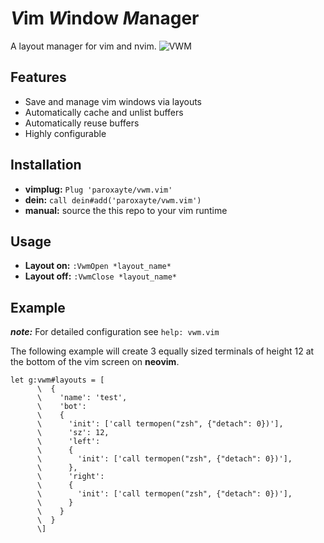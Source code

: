# *V*im *W*indow *M*anager 

A layout manager for vim and nvim.
![](./.github/expose.gif?raw=true "VWM")

## Features

* Save and manage vim windows via layouts
* Automatically cache and unlist buffers
* Automatically reuse buffers
* Highly configurable

## Installation

* **vimplug:** `Plug 'paroxayte/vwm.vim'`
* **dein:** `call dein#add('paroxayte/vwm.vim')`
* **manual:** source the this repo to your vim runtime

## Usage

* **Layout on:**  `:VwmOpen *layout_name*`
* **Layout off:** `:VwmClose *layout_name*`

## Example
  
**_note:_** For detailed configuration see `help: vwm.vim`

The following example will create 3 equally sized terminals of height 12 at the bottom of the vim
  screen on **neovim**.

```vim
let g:vwm#layouts = [
      \  {
      \    'name': 'test',
      \    'bot':
      \    {
      \      'init': ['call termopen("zsh", {"detach": 0})'],
      \      'sz': 12,
      \      'left': 
      \      {
      \        'init': ['call termopen("zsh", {"detach": 0})'],
      \      },
      \      'right':
      \      {
      \        'init': ['call termopen("zsh", {"detach": 0})'],
      \      }
      \    }
      \  }
      \]
```
